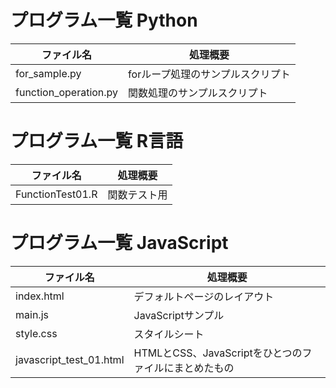 # プログラム一覧 Python

|ファイル名|処理概要 
|--|--
|for_sample.py|forループ処理のサンプルスクリプト 
|function_operation.py|関数処理のサンプルスクリプト 

# プログラム一覧 R言語

|ファイル名 |処理概要
|-- |--
|FunctionTest01.R|関数テスト用

# プログラム一覧 JavaScript
|ファイル名 |処理概要
|-- |--
|index.html|デフォルトページのレイアウト
|main.js|JavaScriptサンプル
|style.css|スタイルシート
|javascript_test_01.html|HTMLとCSS、JavaScriptをひとつのファイルにまとめたもの
